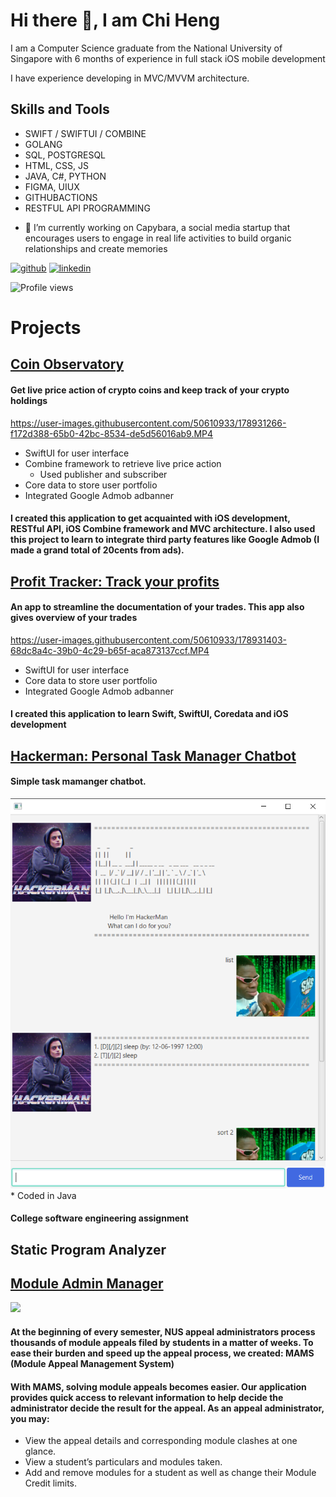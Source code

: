 # Hi there 👋, I am Chi Heng
I am a Computer Science graduate from the National University of Singapore with 6 months of experience in full stack iOS mobile development

I have experience developing in MVC/MVVM architecture.

## Skills and Tools
* SWIFT / SWIFTUI / COMBINE
* GOLANG 
* SQL, POSTGRESQL
* HTML, CSS, JS
* JAVA, C#, PYTHON
* FIGMA, UIUX
* GITHUBACTIONS
* RESTFUL API PROGRAMMING

- 🔭 I’m currently working on Capybara, a social media startup that encourages users to engage in real life activities to build organic relationships and create memories 


[<img src='https://cdn.jsdelivr.net/npm/simple-icons@3.0.1/icons/github.svg' alt='github' height='40'>](https://github.com/AaronLuk)  [<img src='https://cdn.jsdelivr.net/npm/simple-icons@3.0.1/icons/linkedin.svg' alt='linkedin' height='40'>](https://www.linkedin.com/in/luk-chi-heng-326544227/)  

![Profile views](https://gpvc.arturio.dev/AaronLuk)  


# Projects

## [Coin Observatory](https://apps.apple.com/tt/app/coin-observatory/id1603190325)

#### Get live price action of crypto coins and keep track of your crypto holdings

https://user-images.githubusercontent.com/50610933/178931266-f172d388-65b0-42bc-8534-de5d56016ab9.MP4

* SwiftUI for user interface
* Combine framework to retrieve live price action
  * Used publisher and subscriber 
* Core data to store user portfolio
* Integrated Google Admob adbanner

#### I created this application to get acquainted with iOS development, RESTful API, iOS Combine framework and MVC architecture.  I also used this project to learn to integrate third party features like Google Admob (I made a grand total of 20cents from ads).  

## [Profit Tracker: Track your profits](https://apps.apple.com/sg/app/profit-tracker-track-profits/id1606201584)
#### An app to streamline the documentation of your trades.  This app also gives overview of your trades

https://user-images.githubusercontent.com/50610933/178931403-68dc8a4c-39b0-4c29-b65f-aca873137ccf.MP4

* SwiftUI for user interface
* Core data to store user portfolio
* Integrated Google Admob adbanner

#### I created this application to learn Swift, SwiftUI, Coredata and iOS development

## [Hackerman: Personal Task Manager Chatbot](https://github.com/AaronLuk/duke)
#### Simple task mamanger chatbot.
<img src="https://github.com/AaronLuk/duke/blob/master/src/main/resources/images/userGuide.png">
* Coded in Java

#### College software engineering assignment 

## Static Program Analyzer

## [Module Admin Manager](https://github.com/AaronLuk/MAMS)

<img src="https://github.com/AaronLuk/MAMS/blob/master/docs/images/Ui.png">



#### At the beginning of every semester, NUS appeal administrators process thousands of module appeals filed by students in a matter of weeks. To ease their burden and speed up the appeal process, we created: MAMS (Module Appeal Management System)

#### With MAMS, solving module appeals becomes easier. Our application provides quick access to relevant information to help decide the administrator decide the result for the appeal. As an appeal administrator, you may:

* View the appeal details and corresponding module clashes at one glance.
* View a student’s particulars and modules taken.
* Add and remove modules for a student as well as change their Module Credit limits.
